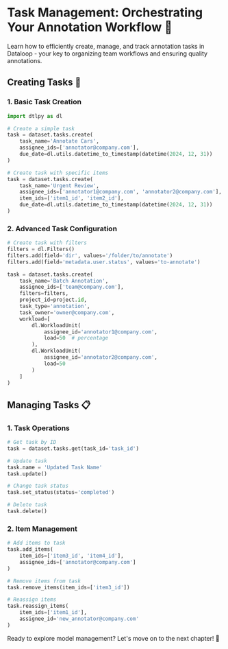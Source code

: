 # Task Management: Orchestrating Your Annotation Workflow 🎯

Learn how to efficiently create, manage, and track annotation tasks in Dataloop - your key to organizing team workflows and ensuring quality annotations.

## Creating Tasks 📝

### 1. Basic Task Creation

```python
import dtlpy as dl

# Create a simple task
task = dataset.tasks.create(
    task_name='Annotate Cars',
    assignee_ids=['annotator@company.com'],
    due_date=dl.utils.datetime_to_timestamp(datetime(2024, 12, 31))
)

# Create task with specific items
task = dataset.tasks.create(
    task_name='Urgent Review',
    assignee_ids=['annotator1@company.com', 'annotator2@company.com'],
    item_ids=['item1_id', 'item2_id'],
    due_date=dl.utils.datetime_to_timestamp(datetime(2024, 12, 31))
)
```

### 2. Advanced Task Configuration

```python
# Create task with filters
filters = dl.Filters()
filters.add(field='dir', values='/folder/to/annotate')
filters.add(field='metadata.user.status', values='to-annotate')

task = dataset.tasks.create(
    task_name='Batch Annotation',
    assignee_ids=['team@company.com'],
    filters=filters,
    project_id=project.id,
    task_type='annotation',
    task_owner='owner@company.com',
    workload=[
        dl.WorkloadUnit(
            assignee_id='annotator1@company.com',
            load=50  # percentage
        ),
        dl.WorkloadUnit(
            assignee_id='annotator2@company.com',
            load=50
        )
    ]
)
```

## Managing Tasks 📋

### 1. Task Operations

```python
# Get task by ID
task = dataset.tasks.get(task_id='task_id')

# Update task
task.name = 'Updated Task Name'
task.update()

# Change task status
task.set_status(status='completed')

# Delete task
task.delete()
```

### 2. Item Management

```python
# Add items to task
task.add_items(
    item_ids=['item3_id', 'item4_id'],
    assignee_ids=['annotator@company.com']
)

# Remove items from task
task.remove_items(item_ids=['item3_id'])

# Reassign items
task.reassign_items(
    item_ids=['item1_id'],
    assignee_id='new_annotator@company.com'
)
```

Ready to explore model management? Let's move on to the next chapter! 🚀 